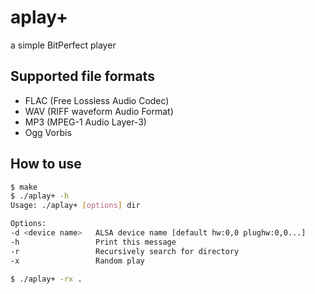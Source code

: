 # aplay+
a simple BitPerfect player

## Supported file formats
- FLAC (Free Lossless Audio Codec)
- WAV (RIFF waveform Audio Format)
- MP3 (MPEG-1 Audio Layer-3)
- Ogg Vorbis

## How to use

```bash
$ make
$ ./aplay+ -h
Usage: ./aplay+ [options] dir

Options:
-d <device name>   ALSA device name [default hw:0,0 plughw:0,0...]
-h                 Print this message
-r                 Recursively search for directory
-x                 Random play

$ ./aplay+ -rx .
```

